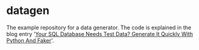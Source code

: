 # datagen

The example repository for a data generator. The code is explained in the blog entry '[Your SQL Database Needs Test Data? Generate It Quickly With Python And Faker](https://medium.com/@mostsignificant/your-sql-database-needs-test-data-generate-it-quickly-with-python-and-faker-29473a16d562)'.